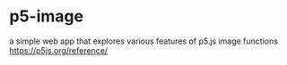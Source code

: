 # p5-image

a simple web app that explores various features of p5.js image functions
https://p5js.org/reference/
